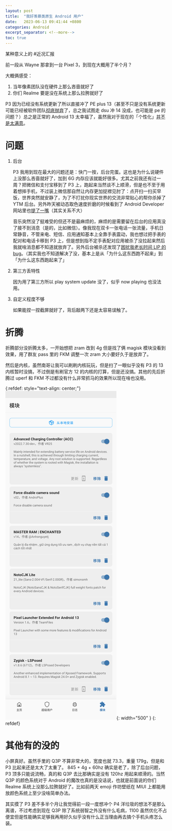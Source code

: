 ```yaml
---
layout: post
title:  "我好羡慕类原生 Android 用户"
date:   2023-06-13 09:41:44 +0800
categories: Android 
excerpt_separator: <!--more-->
toc: true
---
```


某种意义上的 #近况汇报

前一段从 Wayne 那拿到一台 Pixel 3，到现在大概用了半个月？

大概俩感受：
1. 当年像素团队没在硬件上那么吝啬就好了
2. 你们 Realme 要是没在系统上那么拉胯就好了

P3 因为已经没有系统更新了所以直接冲了 PE plus 13（甚至不只是没有系统更新可能已经被软件团队[彻底抛弃](https://twitter.com/MishaalRahman/status/1646959317977817088?s=20)了，总之我试图走 dsu 冲 14 没成，也可能是 pe 的问题？）总之是正常的 Android 13 太幸福了，虽然我对于现在的「个性化」[并不是太满意](https://t.me/maaryIsTyping/5684)。
<!--more-->
# 问题

1. 后台

    P3 我用到现在最大的问题还是：快门一按，后台完蛋。这也是为什么说硬件上没那么吝啬就好了，加到 6G 内存应该就能好很多。尤其之前我还有过一周？把微信和支付宝移到了 P3 上，跑起来当然谈不上顺滑，但是也不至于用着想摔手机，不过装上微信那自然让内存更加捉襟见肘了：点开扫一扫买早饭，世界突然就安静了，为了不打扰你现实世界的交流非常贴心的帮你杀掉了 YTM 后台。另外昨天被动态取色速度折磨的时候看到了 Android Developer 网站里也[提了一嘴](https://developer.android.com/develop/ui/views/graphics)（其实关系不大）

    音乐突然没了挺难受的但还不是最麻烦的，麻烦的是需要留在后台的应用真没了接不到消息（是的，比如微信）。像我现在双卡一张电话一张流量，手机日常静音，不管来电、短信、应用通知基本上全靠手表震动，我也想过把手表的配对和电话卡移到 P3 上，但是想到指不定手表配对应用被杀了没拉起来然后我就啥消息都不知道就放弃了。另外后台被杀还发现了[困扰我老长时间 LIP 的 bug](https://t.me/maaryIsTyping/5705)。（其实我也不知道解决了没，基本上是从「为什么这东西跑不起来」到「为什么这东西跑起来了」

2. 第三方丢特性

    因为用了第三方所以 play system update 没了，似乎 now playing 也没法用。

3. 自定义程度不够

    如果能捏一捏截屏就好了，背后敲两下还是太容易误触了。

# 折腾

折腾部分没折腾太多，一开始想把 zram 改到 4g 但是找了俩 magisk 模块没看到效果，用了群友 pass 里的 FKM 调整一次 zram 大小要好久于是放弃了。

然后是内核，虽然南哥让我可以刷刷内核玩玩，但是扫了一眼似乎没有 P3 的 13 内核暂时没搞，不过倒是有刷官方 12 的内核的打算，但是还没搞。其他的先后折腾过 uperf 和 FKM 不过都没有什么非常抓马的效果所以现在啥也没用。

{:refdef: style="text-align: center;"}
![在用 Magisk 模块列表](/asset/P3/Magisk.png){: width="500" }
{: refdef}

# 其他有的没的

小屏真好。虽然手里的 Q3P 不算非常大的，宽度也就 73.3，重量 179g，但是和 P3 比起来还是太大了太重了。
845 + 4g + 60hz 确实是老了，除了后台问题，P3 顶多只能说流畅，真的和 Q3P 去比那确实是没有 120hz 用起来顺滑的。当然 Q3P 的颜色系统对于 Android 的魔改也真的是没话说，也就是前面说的你们 Realme 系统上没那么拉胯就好了。比如前两天 emoji 作坊壁纸在 MIUI 上都能用放颜色系统上至少没啥简单办法。

其实摸了 P3 差不多半个月让我觉得前一段一度想冲个 P4 洋垃圾的想法不是那么离谱，不过考虑到现在 Q3P 除了系统弱智之外没有什么毛病，1100 虽然优化不占便宜但是性能确实足够我再用好久似乎没有什么正当理由再去搞个手机头疼怎么装。